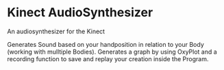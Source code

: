 # Kinect AudioSynthesizer

An audiosynthesizer for the Kinect

Generates Sound based on your handposition in relation to your Body (working with mulltiple Bodies).
Generates a graph by using OxyPlot and a recording function to save and replay your creation inside the Program.
